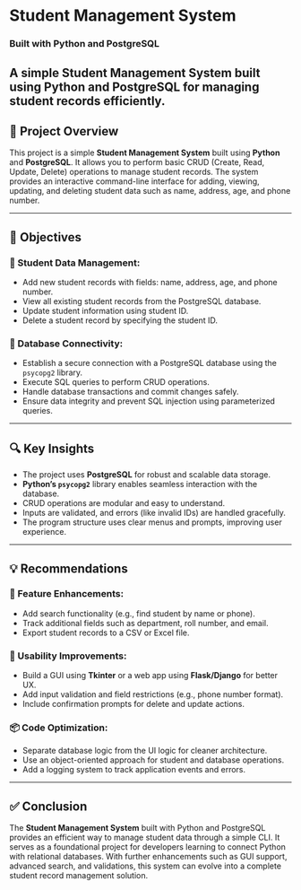 # Student Management System  
### Built with Python and PostgreSQL

A simple Student Management System built using Python and PostgreSQL for managing student records efficiently.
---

## 📝 Project Overview  
This project is a simple **Student Management System** built using **Python** and **PostgreSQL**. It allows you to perform basic CRUD (Create, Read, Update, Delete) operations to manage student records. The system provides an interactive command-line interface for adding, viewing, updating, and deleting student data such as name, address, age, and phone number.

---

## 🎯 Objectives  

### 📇 Student Data Management:  
- Add new student records with fields: name, address, age, and phone number.  
- View all existing student records from the PostgreSQL database.  
- Update student information using student ID.  
- Delete a student record by specifying the student ID.

### 🔗 Database Connectivity:
- Establish a secure connection with a PostgreSQL database using the `psycopg2` library.  
- Execute SQL queries to perform CRUD operations.  
- Handle database transactions and commit changes safely.  
- Ensure data integrity and prevent SQL injection using parameterized queries.

---

## 🔍 Key Insights  
- The project uses **PostgreSQL** for robust and scalable data storage.  
- **Python’s `psycopg2`** library enables seamless interaction with the database.  
- CRUD operations are modular and easy to understand.  
- Inputs are validated, and errors (like invalid IDs) are handled gracefully.  
- The program structure uses clear menus and prompts, improving user experience.

---

## 💡 Recommendations  

### 🌟 Feature Enhancements:
- Add search functionality (e.g., find student by name or phone).  
- Track additional fields such as department, roll number, and email.  
- Export student records to a CSV or Excel file.

### 🧠 Usability Improvements:
- Build a GUI using **Tkinter** or a web app using **Flask/Django** for better UX.  
- Add input validation and field restrictions (e.g., phone number format).  
- Include confirmation prompts for delete and update actions.

### 📦 Code Optimization:
- Separate database logic from the UI logic for cleaner architecture.  
- Use an object-oriented approach for student and database operations.  
- Add a logging system to track application events and errors.

---

## ✅ Conclusion  
The **Student Management System** built with Python and PostgreSQL provides an efficient way to manage student data through a simple CLI. It serves as a foundational project for developers learning to connect Python with relational databases. With further enhancements such as GUI support, advanced search, and validations, this system can evolve into a complete student record management solution.
